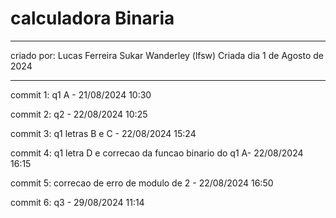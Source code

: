 # calculadora Binaria
______________________
criado por: Lucas Ferreira Sukar Wanderley (lfsw)
Criada dia 1 de Agosto de 2024
_______________________
commit 1: q1 A - 21/08/2024 10:30

commit 2: q2 - 22/08/2024 10:25

commit 3: q1 letras B e C - 22/08/2024 15:24

commit 4: q1 letra D e correcao da funcao binario do q1 A- 22/08/2024 16:15

commit 5: correcao de erro de modulo de 2 - 22/08/2024 16:50

commit 6: q3 - 29/08/2024 11:14

